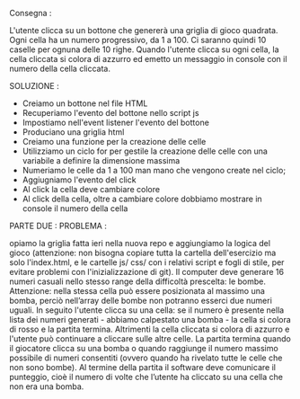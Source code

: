 Consegna :

L'utente clicca su un bottone che genererà una griglia di gioco quadrata.
Ogni cella ha un numero progressivo, da 1 a 100. Ci saranno quindi 10 caselle per ognuna delle 10 righe. Quando l'utente clicca su ogni cella, la cella cliccata si colora di azzurro ed emetto un messaggio in console con il numero della cella cliccata.

SOLUZIONE :

- Creiamo un bottone nel file HTML
- Recuperiamo l'evento del bottone nello script js
- Impostiamo nell'event listener l'evento del bottone 
- Produciano una griglia html 
- Creiamo una funzione per la creazione delle celle 
- Utilizziamo un ciclo for per gestile la creazione delle celle con una variabile a definire la dimensione massima 
- Numeriamo le celle da 1 a 100 man mano che vengono create nel ciclo;
- Aggiugniamo l'evento del click
- Al click la cella deve cambiare colore
- Al click della cella, oltre a cambiare colore dobbiamo mostrare in console il numero della cella

PARTE DUE : 
PROBLEMA :

opiamo la griglia fatta ieri nella nuova repo e aggiungiamo la logica del gioco (attenzione: non bisogna copiare tutta la cartella dell'esercizio ma solo l'index.html, e le cartelle js/ css/ con i relativi script e fogli di stile, per evitare problemi con l'inizializzazione di git).
Il computer deve generare 16 numeri casuali nello stesso range della difficoltà prescelta: le bombe.
Attenzione: nella stessa cella può essere posizionata al massimo una bomba, perciò nell’array delle bombe non potranno esserci due numeri uguali.
In seguito l'utente clicca su una cella: se il numero è presente nella lista dei numeri generati - abbiamo calpestato una bomba - la cella si colora di rosso e la partita termina. Altrimenti la cella cliccata si colora di azzurro e l'utente può continuare a cliccare sulle altre celle.
La partita termina quando il giocatore clicca su una bomba o quando raggiunge il numero massimo possibile di numeri consentiti (ovvero quando ha rivelato tutte le celle che non sono bombe).
Al termine della partita il software deve comunicare il punteggio, cioè il numero di volte che l’utente ha cliccato su una cella che non era una bomba.
